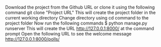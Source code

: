 Download the project from the Github URL or clone it using the following command
git clone "Project URL"
This will create the project folder in the current working directory
Change directory using cd command to the project folder
Now run the following commands
$ python manage.py runserver
This will create the URL http://127.0.0.1:8000/ at the command prompt
Open the following URL to see the welcome message
http://127.0.0.1:8000/polls/
